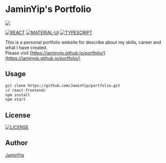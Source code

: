 # JaminYip's Portfolio

<img src="https://user-images.githubusercontent.com/34822285/76682651-29e4f680-6641-11ea-9914-ffeb4e5f32ef.jpg" /><br>

[![REACT](https://img.shields.io/badge/react-16.13.0-01579b)](https://ja.reactjs.org/)
[![MATERIAL-UI](https://img.shields.io/badge/material--ui-v4.9.5-bf360c)](https://material-ui.com/)
[![TYPESCRIPT](https://img.shields.io/badge/typescript-3.8.3-827717)](https://www.typescriptlang.org/)

This is a personal portfolio website for describe about my skills, career and what I have created.<br>
Please visit [https://jaminyip.github.io/portfolio/](https://jaminyip.github.io/portfolio/)

## Usage

```bash
git clone https://github.com/JaminYip/portfolio.git
cd react-frontend/
npm install
npm start
```

## License

[![LICENSE](https://img.shields.io/badge/license-MIT-880e4f)](./LICENSE)

## Author

[JaminYip](https://github.com/JaminYip)
